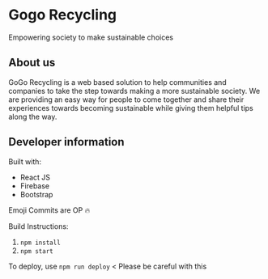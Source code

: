 # Gogo Recycling

Empowering society to make sustainable choices

## About us

GoGo Recycling is a web based solution to help communities and companies to
take the step towards making a more sustainable society. We are providing an
easy way for people to come together and share their experiences towards becoming
sustainable while giving them helpful tips along the way.

## Developer information

Built with:

- React JS
- Firebase
- Bootstrap

Emoji Commits are OP 🔥

Build Instructions:

1. `npm install`
2. `npm start`

To deploy, use `npm run deploy` < Please be careful with this
